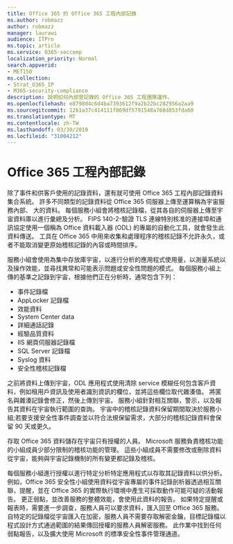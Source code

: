 ```yaml
---
title: Office 365 的 Office 365 工程內部記錄
ms.author: robmazz
author: robmazz
manager: laurawi
audience: ITPro
ms.topic: article
ms.service: O365-seccomp
localization_priority: Normal
search.appverid:
- MET150
ms.collection:
- Strat_O365_IP
- M365-security-compliance
description: 說明如何內部登記錄的 Office 365 工程團隊運作。
ms.openlocfilehash: e8798d4c6d4ba7393612f9a2b22bc282956a2aa9
ms.sourcegitcommit: 1261a37c414111f869df5791548a768d853fda60
ms.translationtype: MT
ms.contentlocale: zh-TW
ms.lasthandoff: 03/30/2019
ms.locfileid: "31004212"
---
```

# <a name="internal-logging-for-office-365-engineering"></a>Office 365 工程內部記錄
除了事件和供客戶使用的記錄資料，還有就可使用 Office 365 工程內部記錄資料集合系統。 許多不同類型的記錄資料從 Office 365 伺服器上傳至運算稱為宇宙服務內部、 大的資料。 每個服務小組會將稽核記錄檔，從其各自的伺服器上傳至宇宙資料庫以進行彙總及分析。 FIPS 140-2-驗證 TLS 連線特別核准的連接埠和通訊協定使用一個稱為 Office 資料載入器 (ODL) 的專屬的自動化工具，就會發生此資料傳送。 工具在 Office 365 中用來收集和處理程序的稽核記錄不允許永久，或者不能取消變更原始稽核記錄的內容或時間排序。

服務小組會使用為集中存放庫宇宙，以進行分析的應用程式使用量，以測量系統以及操作效能，並尋找異常和可能表示問題或安全性問題的模式。 每個服務小組上傳的基準之記錄到宇宙，根據他們正在分析時，通常包含下列：
- 事件記錄檔
- AppLocker 記錄檔
- 效能資料
- System Center data
- 詳細通話記錄
- 經驗品質資料
- IIS 網頁伺服器記錄檔
- SQL Server 記錄檔
- Syslog 資料
- 安全性稽核記錄檔

之前將資料上傳到宇宙，ODL 應用程式使用清除 service 模糊任何包含客戶資料，例如租用戶資訊及使用者識別資訊的欄位，並將這些欄位取代雜湊值。 將匿名與雜湊記錄會修正，然後上傳到宇宙。 服務小組針對相互關聯，警示，以及報告其資料在宇宙執行範圍的查詢。 宇宙中的稽核記錄資料保留期間取決於服務小組;若要支援安全性事件調查並以符合法規保留需求，大部分的稽核記錄資料會保留 90 天或更久。

存取 Office 365 資料儲存在宇宙只有授權的人員。 Microsoft 服務負責稽核功能的小組成員少部分限制的稽核功能的管理。 這些小組成員不需要修改或刪除資料從宇宙，能夠與宇宙記錄機制的所有變更都記錄及稽核。

每個服務小組進行授權以進行特定分析特定應用程式以存取其記錄資料以供分析。 例如，Office 365 安全性小組使用資料從宇宙專屬的事件記錄剖析器透過相互關聯，提醒，並在 Office 365 的實際執行環境中產生可採取動作可能可疑的活動報告。 更正弱點，並改善服務的整體效能，會使用此資料的報告。 如果特定提醒或報表時，需要進一步調查，服務人員可以要求資料，匯入回至 Office 365 服務。 自特定的記錄檔從宇宙匯入在加密，服務人員不需要存取解密金鑰，目標記錄檔以程式設計方式通過範圍的結果傳回授權的服務人員解密服務。 此作業中找到任何弱點報告，以及擴大使用 Microsoft 的標準安全性事件管理通道。

